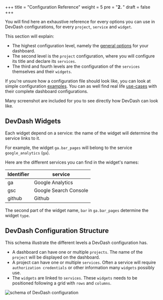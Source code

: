 +++
title = "Configuration Reference"
weight = 5
pre = "<b>2. </b>"
draft = false
+++

You will find here an exhaustive reference for every options you can use in DevDash configurations, for every `project`, `service` and `widget`.

This section will explain:

* The highest configuration level, namely the [general options](/reference/general/) for your dashboard. 
* The second level is the `project` configuration, where you will configure its title and declare its `services`.
* The third and fourth levels are the configuration of the `services` themselves and their `widgets`.

If you're unsure how a configuration file should look like, you can look at simple configuration [examples](/getting-started/examples). You can as well find real life [use-cases](/getting-started/use-cases) with their complete dashboard configurations.

Many screenshot are included for you to see directly how DevDash can look like.

## DevDash Widgets

Each widget depend on a service: the name of the widget will determine the service links to it.

For example, the widget `ga.bar_pages` will belong to the service `google_analytics` (`ga`).

Here are the different services you can find in the widget's names:

| Identifier | service               |
| ------     | --------------------- |
| ga         | Google Analytics      |
| gsc        | Google Search Console |
| github     | Github                |

The second part of the widget name, `bar` in `ga.bar_pages` determine the widget `type`.

## DevDash Configuration Structure

This schema illustrate the different levels a DevDash configuration has.

* A dashboard can have one or multiple `projects`. The name of the `project` will be displayed on the dashboard.
* A project can have one or multiple `services`. Often a service will require `authorization credentials` or other information many `widgets` possibly use.
* The `widgets` are linked to `services`. These `widgets` needs to be positioned following a grid with `rows` and `columns`.

![schema of DevDash configuration](/img/struct.png)
